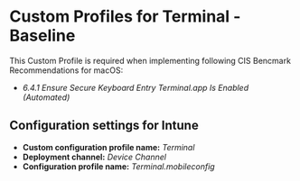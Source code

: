# Custom Profiles for Terminal - Baseline

This Custom Profile is required when implementing following CIS Bencmark Recommendations for macOS: <ul><li>*6.4.1 Ensure Secure Keyboard Entry Terminal.app Is Enabled (Automated)*</li></ul>

## Configuration settings for Intune
- **Custom configuration profile name:** *Terminal*
- **Deployment channel:** *Device Channel*
- **Configuration profile name:** *Terminal.mobileconfig*
